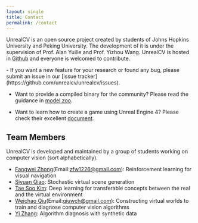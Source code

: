 ```yaml
---
layout: single
title: Contact
permalink: /contact
---
```


UnrealCV is an open source project created by students of Johns Hopkins University and Peking University. The development of it is under the supervision of Prof. Alan Yuille and Prof. Yizhou Wang. UnrealCV is hosted in [Github](http://github.com/unrealcv/unrealcv) and everyone is welcomed to contribute.


<div id="issue"></div>
- If you want a new feature for your research or found any bug, please submit an issue in our [issue tracker](https://github.com/unrealcv/unrealcv/issues).

- Want to provide a compiled binary for the community? Please read the guidance in [model zoo](http://docs.unrealcv.org/en/master/reference/model_zoo.html).  

- Want to learn how to create a game using Unreal Engine 4? Please check their excellent [document](https://docs.unrealengine.com/latest/INT/).

## Team Members

UnrealCV is developed and maintained by a group of students working on computer vision (sort alphabetically).

- [Fangwei Zhong](https://github.com/zfw1226)(Email:zfw1226@gmail.com): Reinforcement learning for visual navigation
- [Siyuan Qiao](http://www.cs.jhu.edu/~syqiao/): Stochastic virtual scene generation
- [Tae Soo Kim](): Deep learning for transferable concepts between the real and the virtual environment
- [Weichao Qiu](http://weichaoqiu.com)(Email:qiuwch@gmail.com): Constructing virtual worlds to train and diagnose computer vision algorithms
- [Yi Zhang](): Algorithm diagnosis with synthetic data 
 
